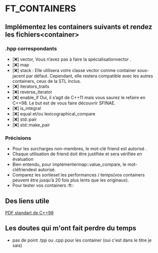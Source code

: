 # FT\_CONTAINERS 

## Implémentez les containers suivants et rendez les fichiers\<container\>
### .hpp correspondants 
- [❌] vector, Vous n’avez pas à faire la spécialisationvector <bool>.
- [❌] map
- [❌] stack : Elle utilisera votre classe vector comme container sous-jacent par défaut.
Cependant, elle restera compatible avec les autres containers, ceux de la STL inclus.
- [❌] iterators_traits
- [❌] reverse_iterator
- [❌] enable_if Oui, il s’agit de C++11 mais vous saurez le refaire en C++98. Le but est de vous faire découvrir SFINAE.
- [❌] is_integral
- [❌] equal et/ou lexicographical_compare
- [❌] std::pair
- [❌] std::make_pair

### Précisions
- Pour les surcharges non-membres, le mot-clé friend est autorisé .
- Chaque utilisation de friend doit être justifiée et sera vérifiée en évaluation
- Bien entendu, pour implémentermap::value_compare, le mot-cléfriendest autorisé.
- Comparez les sortieset les performances / temps(vos containers peuvent être jusqu’à 20 fois plus lents que les originaux).
- Pour tester vos containers :ft::<container>

## Des liens utile
[PDF standart de C++98](https://www.lirmm.fr/~ducour/Doc-objets/ISO+IEC+14882-1998.pdf)

## Les doutes qui m'ont fait perdre du temps
- pas de point .tpp ou .cpp pour les container (oui c'est dans le titre je sais)
